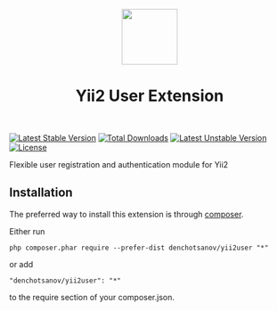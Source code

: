 <p align="center">
    <a href="https://github.com/yiisoft" target="_blank">
        <img src="https://avatars0.githubusercontent.com/u/993323" height="100px">
    </a>
    <h1 align="center">Yii2 User Extension</h1>
    <br>
</p>

[![Latest Stable Version](https://poser.pugx.org/denchotsanov/yii2user/v/stable)](https://packagist.org/packages/denchotsanov/yii2user)
[![Total Downloads](https://poser.pugx.org/denchotsanov/yii2user/downloads)](https://packagist.org/packages/denchotsanov/yii2user)
[![Latest Unstable Version](https://poser.pugx.org/denchotsanov/yii2user/v/unstable)](https://packagist.org/packages/denchotsanov/yii2user)
[![License](https://poser.pugx.org/denchotsanov/yii2user/license)](https://packagist.org/packages/denchotsanov/yii2user)

Flexible user registration and authentication module for Yii2

Installation
------------

The preferred way to install this extension is through [composer](http://getcomposer.org/download/).

Either run

```
php composer.phar require --prefer-dist denchotsanov/yii2user "*"
```

or add

```
"denchotsanov/yii2user": "*"
```

to the require section of your composer.json.
         
                